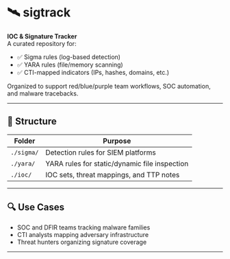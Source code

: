 # 🛰️ sigtrack

**IOC & Signature Tracker**  
A curated repository for:
- ✅ Sigma rules (log-based detection)
- ✅ YARA rules (file/memory scanning)
- ✅ CTI-mapped indicators (IPs, hashes, domains, etc.)

Organized to support red/blue/purple team workflows, SOC automation, and malware tracebacks.

---

## 📁 Structure

| Folder     | Purpose                                       |
|------------|-----------------------------------------------|
| `./sigma/` | Detection rules for SIEM platforms            |
| `./yara/`  | YARA rules for static/dynamic file inspection |
| `./ioc/`   | IOC sets, threat mappings, and TTP notes      |

---

## 🔍 Use Cases

- SOC and DFIR teams tracking malware families
- CTI analysts mapping adversary infrastructure
- Threat hunters organizing signature coverage

---
